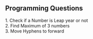 # <h2>Programming Questions</h2>

<p>1. Check if a Number is Leap year or not
<br>2. Find Maximum of 3 numbers
<br> 3. Move Hyphens to forward</p>
